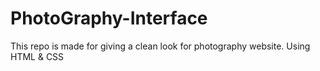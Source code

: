 # PhotoGraphy-Interface
This repo is made for giving a clean look for photography website. Using HTML &amp; CSS

